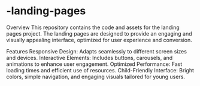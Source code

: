 # -landing-pages
Overview
This repository contains the code and assets for the landing pages project. The landing pages are designed to provide an engaging and visually appealing interface, optimized for user experience and conversion.

Features
Responsive Design: Adapts seamlessly to different screen sizes and devices.
Interactive Elements: Includes buttons, carousels, and animations to enhance user engagement.
Optimized Performance: Fast loading times and efficient use of resources.
Child-Friendly Interface: Bright colors, simple navigation, and engaging visuals tailored for young users.
